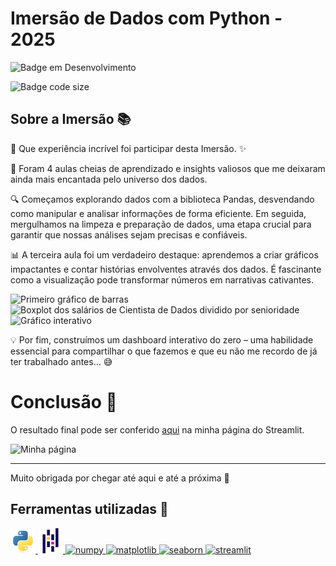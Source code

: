 # Imersão de Dados com Python - 2025

![Badge em Desenvolvimento](http://img.shields.io/static/v1?label=STATUS&message=FINALIZADO&color=GREEN&style=for-the-badge)

![Badge code size](https://img.shields.io/github/languages/code-size/fab-souza/imersao-python-2025)

## Sobre a Imersão 📚

🌟 Que experiência incrível foi participar desta Imersão. ✨ 

🚀 Foram 4 aulas cheias de aprendizado e insights valiosos que me deixaram ainda mais encantada pelo universo dos dados.

🔍 Começamos explorando dados com a biblioteca Pandas, desvendando como manipular e analisar informações de forma eficiente. Em seguida, mergulhamos na limpeza e preparação de dados, uma etapa crucial para garantir que nossas análises sejam precisas e confiáveis.

📊 A terceira aula foi um verdadeiro destaque: aprendemos a criar gráficos impactantes e contar histórias envolventes através dos dados. É fascinante como a visualização pode transformar números em narrativas cativantes. 

<img width="720" height="463" alt="Primeiro gráfico de barras" src="https://github.com/user-attachments/assets/ee5e6da1-be7f-43e1-9933-a879a2a5b119" />

<img width="720" height="463" alt="Boxplot dos salários de Cientista de Dados dividido por senioridade" src="https://github.com/user-attachments/assets/0691bde1-765d-48ef-89b7-1111f0c8abae" />

<img width="720" height="460" alt="Gráfico interativo" src="https://github.com/user-attachments/assets/514b8ab2-c77a-44d0-b728-39b2966f85cc" />

💡 Por fim, construímos um dashboard interativo do zero – uma habilidade essencial para compartilhar o que fazemos e que eu não me recordo de já ter trabalhado antes... 😅

# Conclusão 🏁

O resultado final pode ser conferido [aqui](https://imersao-dadoscompython2025-by-fab-de-souza.streamlit.app/) na minha página do Streamlit.

<img width="720" height="460" alt="Minha página" src="https://github.com/user-attachments/assets/320f6a92-30d3-4da9-93da-5efc5852a352" />

---

Muito obrigada por chegar até aqui e até a próxima 🤗

## Ferramentas utilizadas 🧰

<p>
  <a href="https://www.python.org" target="_blank" rel="noreferrer"> <img src="https://raw.githubusercontent.com/devicons/devicon/master/icons/python/python-original.svg" alt="python" width="40" height="40"/> </a>
  <a href="https://pandas.pydata.org/" target="_blank" rel="noreferrer"> <img src="https://raw.githubusercontent.com/devicons/devicon/2ae2a900d2f041da66e950e4d48052658d850630/icons/pandas/pandas-original.svg" alt="pandas" width="40" height="40"/> </a>
  <a href="https://numpy.org/" target="_blank" rel="noreferrer"> <img src="https://numpy.org/images/logo.svg" alt="numpy" width="40" height="40"/> </a>
  <a href="https://matplotlib.org/" target="_blank" rel="noreferrer"> <img src="https://matplotlib.org/_static/images/documentation.svg" alt="matplotlib" width="40" height="40"/> </a>
  <a href="https://seaborn.pydata.org/" target="_blank" rel="noreferrer"> <img src="https://seaborn.pydata.org/_images/logo-mark-lightbg.svg" alt="seaborn" width="40" height="40"/> </a>
  <a href="https://streamlit.io/" target="_blank" rel="noreferrer"> <img src="https://image.pngaaa.com/798/5084798-middle.png" alt="streamlit" width="75" height="40"/> </a>
</p>








